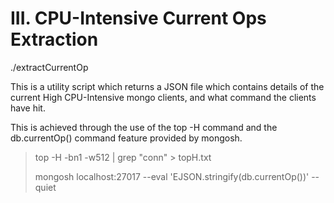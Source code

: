 # III. CPU-Intensive Current Ops Extraction
./extractCurrentOp

This is a utility script which returns a JSON file which contains details of the current High CPU-Intensive mongo clients, and what command the clients have hit. 

This is achieved through the use of the top -H command and the db.currentOp() command feature provided by mongosh.

> top -H -bn1 -w512 | grep "conn" > topH.txt
>
> mongosh localhost:27017 --eval 'EJSON.stringify(db.currentOp())' --quiet
